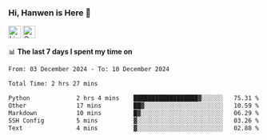 ### Hi, Hanwen is Here 👋
<p>
	<a href="https://www.linkedin.com/in/liu-hanwen/"><img src="https://img.shields.io/badge/@hanwen-0A66C2?style=flat&logo=LinkedIn&logoColor=white" alt="Linkedin"  height="25px"/></a> 
	<a href="https://scholar.google.com/citations?user=HDF0su0AAAAJ"><img src="https://img.shields.io/badge/scholar-4385FE.svg?&style=plastic&logo=google-scholar&logoColor=white" alt="Google Scholar" height="25px"> </a>
</p>

📊 **The last 7 days I spent my time on** 
<!--START_SECTION:waka-->

```txt
From: 03 December 2024 - To: 10 December 2024

Total Time: 2 hrs 27 mins

Python             2 hrs 4 mins    ██████████████████▓░░░░░░   75.31 %
Other              17 mins         ██▓░░░░░░░░░░░░░░░░░░░░░░   10.59 %
Markdown           10 mins         █▓░░░░░░░░░░░░░░░░░░░░░░░   06.29 %
SSH Config         5 mins          ▓░░░░░░░░░░░░░░░░░░░░░░░░   03.26 %
Text               4 mins          ▓░░░░░░░░░░░░░░░░░░░░░░░░   02.88 %
```

<!--END_SECTION:waka-->


<!--
**david990917/david990917** is a ✨ _special_ ✨ repository because its `README.md` (this file) appears on your GitHub profile.

Here are some ideas to get you started:

- 🔭 I’m currently working on ...
- 🌱 I’m currently learning ...
- 👯 I’m looking to collaborate on ...
- 🤔 I’m looking for help with ...
- 💬 Ask me about ...
- 📫 How to reach me: ...
- 😄 Pronouns: ...
- ⚡ Fun fact: ...
-->
